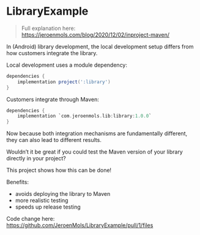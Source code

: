 # LibraryExample

> Full explanation here: https://jeroenmols.com/blog/2020/12/02/inproject-maven/

In (Android) library development, the local development setup differs from how customers integrate the library.

Local development uses a module dependency:

```groovy
dependencies {
    implementation project(':library')
}
```

Customers integrate through Maven:

```groovy
dependencies {
    implementation `com.jeroenmols.lib:library:1.0.0`
}
```

Now because both integration mechanisms are fundamentally different, they can also lead to different results.

Wouldn’t it be great if you could test the Maven version of your library directly in your project?

This project shows how this can be done!

Benefits:

- avoids deploying the library to Maven
- more realistic testing
- speeds up release testing

Code change here: https://github.com/JeroenMols/LibraryExample/pull/1/files
